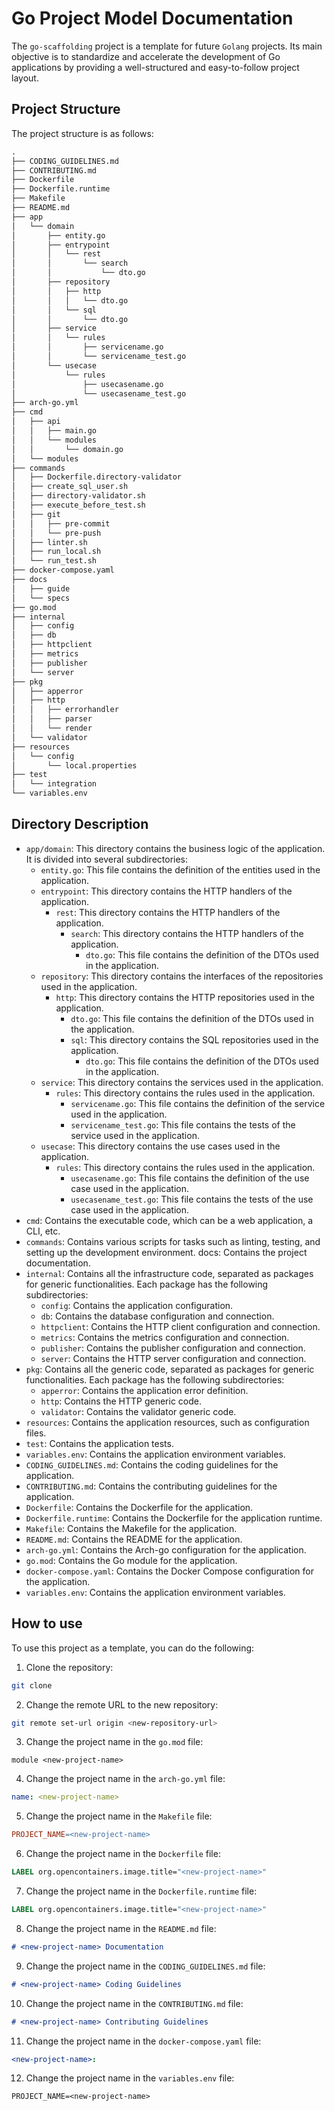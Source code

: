 # Go Project Model Documentation

The `go-scaffolding` project is a template for future `Golang` projects. Its main objective is to standardize and accelerate the development of Go applications by providing a well-structured and easy-to-follow project layout.

## Project Structure

The project structure is as follows:

```markdown
.
├── CODING_GUIDELINES.md
├── CONTRIBUTING.md
├── Dockerfile
├── Dockerfile.runtime
├── Makefile
├── README.md
├── app
│   └── domain
│       ├── entity.go
│       ├── entrypoint
│       │   └── rest
│       │       └── search
│       │           └── dto.go
│       ├── repository
│       │   ├── http
│       │   │   └── dto.go
│       │   └── sql
│       │       └── dto.go
│       ├── service
│       │   └── rules
│       │       ├── servicename.go
│       │       └── servicename_test.go
│       └── usecase
│           └── rules
│               ├── usecasename.go
│               └── usecasename_test.go
├── arch-go.yml
├── cmd
│   ├── api
│   │   ├── main.go
│   │   └── modules
│   │       └── domain.go
│   └── modules
├── commands
│   ├── Dockerfile.directory-validator
│   ├── create_sql_user.sh
│   ├── directory-validator.sh
│   ├── execute_before_test.sh
│   ├── git
│   │   ├── pre-commit
│   │   └── pre-push
│   ├── linter.sh
│   ├── run_local.sh
│   └── run_test.sh
├── docker-compose.yaml
├── docs
│   ├── guide
│   └── specs
├── go.mod
├── internal
│   ├── config
│   ├── db
│   ├── httpclient
│   ├── metrics
│   ├── publisher
│   └── server
├── pkg
│   ├── apperror
│   ├── http
│   │   ├── errorhandler
│   │   ├── parser
│   │   └── render
│   └── validator
├── resources
│   └── config
│       └── local.properties
├── test
│   └── integration
└── variables.env
```

## Directory Description

- `app/domain`: This directory contains the business logic of the application. It is divided into several subdirectories:
    - `entity.go`: This file contains the definition of the entities used in the application.
    - `entrypoint`: This directory contains the HTTP handlers of the application.
      - `rest`: This directory contains the HTTP handlers of the application.
        - `search`: This directory contains the HTTP handlers of the application.
          - `dto.go`: This file contains the definition of the DTOs used in the application.
    - `repository`: This directory contains the interfaces of the repositories used in the application.
      - `http`: This directory contains the HTTP repositories used in the application.
        - `dto.go`: This file contains the definition of the DTOs used in the application.  
        - `sql`: This directory contains the SQL repositories used in the application.
          - `dto.go`: This file contains the definition of the DTOs used in the application.
    - `service`: This directory contains the services used in the application.
      - `rules`: This directory contains the rules used in the application.
        - `servicename.go`: This file contains the definition of the service used in the application.
        - `servicename_test.go`: This file contains the tests of the service used in the application.
    - `usecase`: This directory contains the use cases used in the application.
      - `rules`: This directory contains the rules used in the application.
          - `usecasename.go`: This file contains the definition of the use case used in the application.
          - `usecasename_test.go`: This file contains the tests of the use case used in the application.
- `cmd`: Contains the executable code, which can be a web application, a CLI, etc.
- `commands`: Contains various scripts for tasks such as linting, testing, and setting up the development environment.
  docs: Contains the project documentation.
- `internal`: Contains all the infrastructure code, separated as packages for generic functionalities. Each package has the following subdirectories:
    - `config`: Contains the application configuration.
    - `db`: Contains the database configuration and connection.
    - `httpclient`: Contains the HTTP client configuration and connection.
    - `metrics`: Contains the metrics configuration and connection.
    - `publisher`: Contains the publisher configuration and connection.
    - `server`: Contains the HTTP server configuration and connection.
- `pkg`: Contains all the generic code, separated as packages for generic functionalities. Each package has the following subdirectories:
    - `apperror`: Contains the application error definition.
    - `http`: Contains the HTTP generic code.
    - `validator`: Contains the validator generic code.
- `resources`: Contains the application resources, such as configuration files.
- `test`: Contains the application tests.
- `variables.env`: Contains the application environment variables.
- `CODING_GUIDELINES.md`: Contains the coding guidelines for the application.
- `CONTRIBUTING.md`: Contains the contributing guidelines for the application.
- `Dockerfile`: Contains the Dockerfile for the application.
- `Dockerfile.runtime`: Contains the Dockerfile for the application runtime.
- `Makefile`: Contains the Makefile for the application.
- `README.md`: Contains the README for the application.
- `arch-go.yml`: Contains the Arch-go configuration for the application.
- `go.mod`: Contains the Go module for the application.
- `docker-compose.yaml`: Contains the Docker Compose configuration for the application.
- `variables.env`: Contains the application environment variables.

## How to use

To use this project as a template, you can do the following:

1. Clone the repository:
```bash 
git clone
```
2. Change the remote URL to the new repository:
```bash
git remote set-url origin <new-repository-url>
```

3. Change the project name in the `go.mod` file:
``` 
module <new-project-name>
```
4. Change the project name in the `arch-go.yml` file:
```yaml
name: <new-project-name>
```
5. Change the project name in the `Makefile` file:
```makefile
PROJECT_NAME=<new-project-name>
```
6. Change the project name in the `Dockerfile` file:
```dockerfile
LABEL org.opencontainers.image.title="<new-project-name>"
```
7. Change the project name in the `Dockerfile.runtime` file:
```dockerfile
LABEL org.opencontainers.image.title="<new-project-name>"
```
8. Change the project name in the `README.md` file:
```markdown
# <new-project-name> Documentation
```
9. Change the project name in the `CODING_GUIDELINES.md` file:
```markdown
# <new-project-name> Coding Guidelines
```
10. Change the project name in the `CONTRIBUTING.md` file:
```markdown
# <new-project-name> Contributing Guidelines
```
11. Change the project name in the `docker-compose.yaml` file:
```yaml
<new-project-name>:
```
12. Change the project name in the `variables.env` file:
```env
PROJECT_NAME=<new-project-name>
```
